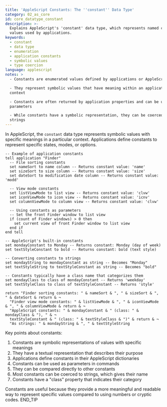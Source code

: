 ```yaml
---
title: 'AppleScript Constants: The ''constant'' Data Type'
category: 02_as_core
id: core_datatype_constant
description: >-
  Explains AppleScript's 'constant' data type, which represents named constant
  values used by applications.
keywords:
  - constant
  - data type
  - enumeration
  - application constants
  - symbolic values
  - type coercion
language: applescript
notes: >
  - Constants are enumerated values defined by applications or AppleScript

  - They represent symbolic values that have meaning within an application's
  context

  - Constants are often returned by application properties and can be used as
  parameters

  - While constants have a symbolic representation, they can be coerced to
  strings
---
```


In AppleScript, the `constant` data type represents symbolic values with specific meanings in a particular context. Applications define constants to represent specific states, modes, or options.

```applescript
-- Example of application constants
tell application "Finder"
  -- File sorting constants
  set nameSort to name column -- Returns constant value: 'name'
  set sizeSort to size column -- Returns constant value: 'size'
  set dateSort to modification date column -- Returns constant value: 'modd'
  
  -- View mode constants
  set listViewMode to list view -- Returns constant value: 'clvw'
  set iconViewMode to icon view -- Returns constant value: 'icnv'
  set columnViewMode to column view -- Returns constant value: 'clvw'
  
  -- Using constants as parameters
  -- Set the front Finder window to list view
  if (count of Finder windows) > 0 then
    set current view of front Finder window to list view
  end if
end tell

-- AppleScript's built-in constants
set mondayConstant to Monday -- Returns constant: Monday (day of week)
set textStyleConstant to bold -- Returns constant: bold (text style)

-- Converting constants to strings
set mondayString to mondayConstant as string -- Becomes "Monday"
set textStyleString to textStyleConstant as string -- Becomes "bold"

-- Constants typically have a class name that categorizes them
set mondayClass to class of mondayConstant -- Returns 'weekday'
set textStyleClass to class of textStyleConstant -- Returns 'style'

return "Finder sorting constants: " & nameSort & ", " & sizeSort & ", " & dateSort & return & ¬
  "Finder view mode constants: " & listViewMode & ", " & iconViewMode & ", " & columnViewMode & return & ¬
  "AppleScript constants: " & mondayConstant & " (class: " & mondayClass & "), " & ¬
  textStyleConstant & " (class: " & textStyleClass & ")" & return & ¬
  "As strings: " & mondayString & ", " & textStyleString
```

Key points about constants:

1. Constants are symbolic representations of values with specific meanings
2. They have a textual representation that describes their purpose
3. Applications define constants in their AppleScript dictionaries
4. Constants can be used as parameters in commands
5. They can be compared directly to other constants
6. Most constants can be coerced to strings, which gives their name
7. Constants have a "class" property that indicates their category

Constants are useful because they provide a more meaningful and readable way to represent specific values compared to using numbers or cryptic codes.
END_TIP
